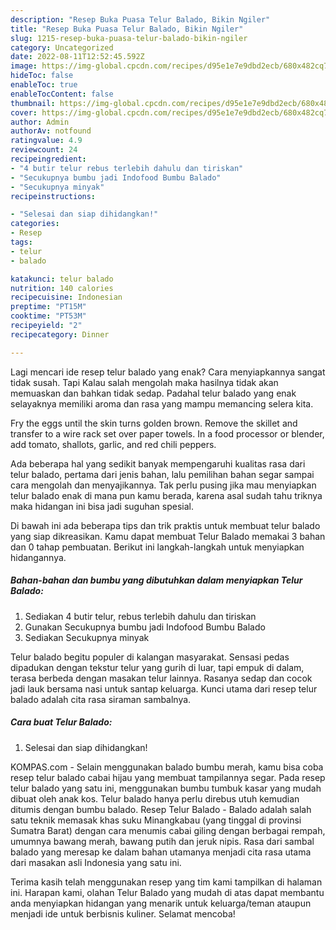 ```yaml
---
description: "Resep Buka Puasa Telur Balado, Bikin Ngiler"
title: "Resep Buka Puasa Telur Balado, Bikin Ngiler"
slug: 1215-resep-buka-puasa-telur-balado-bikin-ngiler
category: Uncategorized
date: 2022-08-11T12:52:45.592Z
image: https://img-global.cpcdn.com/recipes/d95e1e7e9dbd2ecb/680x482cq70/telur-balado-foto-resep-utama.jpg
hideToc: false
enableToc: true
enableTocContent: false
thumbnail: https://img-global.cpcdn.com/recipes/d95e1e7e9dbd2ecb/680x482cq70/telur-balado-foto-resep-utama.jpg
cover: https://img-global.cpcdn.com/recipes/d95e1e7e9dbd2ecb/680x482cq70/telur-balado-foto-resep-utama.jpg
author: Admin
authorAv: notfound
ratingvalue: 4.9
reviewcount: 24
recipeingredient:
- "4 butir telur rebus terlebih dahulu dan tiriskan"
- "Secukupnya bumbu jadi Indofood Bumbu Balado"
- "Secukupnya minyak"
recipeinstructions:

- "Selesai dan siap dihidangkan!"
categories:
- Resep
tags:
- telur
- balado

katakunci: telur balado 
nutrition: 140 calories
recipecuisine: Indonesian
preptime: "PT15M"
cooktime: "PT53M"
recipeyield: "2"
recipecategory: Dinner

---
```



Lagi mencari ide resep telur balado yang enak? Cara menyiapkannya sangat tidak susah. Tapi Kalau salah mengolah maka hasilnya tidak akan memuaskan dan bahkan tidak sedap. Padahal telur balado yang enak selayaknya memiliki aroma dan rasa yang mampu memancing selera kita.


Fry the eggs until the skin turns golden brown. Remove the skillet and transfer to a wire rack set over paper towels. In a food processor or blender, add tomato, shallots, garlic, and red chili peppers.

Ada beberapa hal yang sedikit banyak mempengaruhi kualitas rasa dari telur balado, pertama dari jenis bahan, lalu pemilihan bahan segar sampai cara mengolah dan menyajikannya. Tak perlu pusing jika mau menyiapkan telur balado enak di mana pun kamu berada, karena asal sudah tahu triknya maka hidangan ini bisa jadi suguhan spesial.


Di bawah ini ada beberapa tips dan trik praktis untuk membuat telur balado yang siap dikreasikan. Kamu dapat membuat Telur Balado memakai 3 bahan dan 0 tahap pembuatan. Berikut ini langkah-langkah untuk menyiapkan hidangannya.

<!--inarticleads1-->

##### Bahan-bahan dan bumbu yang dibutuhkan dalam menyiapkan Telur Balado:

1. Sediakan 4 butir telur, rebus terlebih dahulu dan tiriskan
1. Gunakan Secukupnya bumbu jadi Indofood Bumbu Balado
1. Sediakan Secukupnya minyak


Telur balado begitu populer di kalangan masyarakat. Sensasi pedas dipadukan dengan tekstur telur yang gurih di luar, tapi empuk di dalam, terasa berbeda dengan masakan telur lainnya. Rasanya sedap dan cocok jadi lauk bersama nasi untuk santap keluarga. Kunci utama dari resep telur balado adalah cita rasa siraman sambalnya. 

<!--inarticleads2-->

##### Cara buat Telur Balado:


1. Selesai dan siap dihidangkan!

KOMPAS.com - Selain menggunakan balado bumbu merah, kamu bisa coba resep telur balado cabai hijau yang membuat tampilannya segar. Pada resep telur balado yang satu ini, menggunakan bumbu tumbuk kasar yang mudah dibuat oleh anak kos. Telur balado hanya perlu direbus utuh kemudian ditumis dengan bumbu balado. Resep Telur Balado - Balado adalah salah satu teknik memasak khas suku Minangkabau (yang tinggal di provinsi Sumatra Barat) dengan cara menumis cabai giling dengan berbagai rempah, umumnya bawang merah, bawang putih dan jeruk nipis. Rasa dari sambal balado yang meresap ke dalam bahan utamanya menjadi cita rasa utama dari masakan asli Indonesia yang satu ini. 

Terima kasih telah menggunakan resep yang tim kami tampilkan di halaman ini. Harapan kami, olahan Telur Balado yang mudah di atas dapat membantu anda menyiapkan hidangan yang menarik untuk keluarga/teman ataupun menjadi ide untuk berbisnis kuliner. Selamat mencoba!
